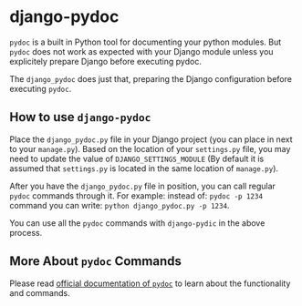 # django-pydoc

`pydoc` is a built in Python tool for documenting your python modules. But `pydoc` does not work as expected with your Django module unless you explicitely prepare Django before executing pydoc.

The `django_pydoc` does just that, preparing the Django configuration before executing `pydoc`.

## How to use `django-pydoc`
Place the `django_pydoc.py` file in your Django project (you can place in next to your `manage.py`). Based on the location of your `settings.py` file, you may need to update the value of `DJANGO_SETTINGS_MODULE` (By default it is assumed that `settings.py` is located in the same location of `manage.py`).

After you have the `django_pydoc.py` file in position, you can call regular `pydoc` commands through it.
For example: instead of: ```pydoc -p 1234``` command you can write: ```python django_pydoc.py -p 1234```.

You can use all the `pydoc` commands with `django-pydic` in the above process.

## More About `pydoc` Commands
Please read [official documentation of `pydoc`](https://docs.python.org/2/library/pydoc.html) to learn about the functionality and commands.
